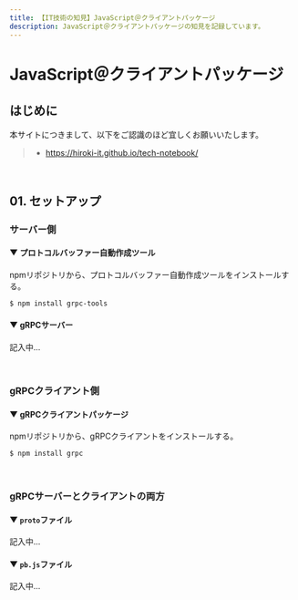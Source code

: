 ```yaml
---
title: 【IT技術の知見】JavaScript＠クライアントパッケージ
description: JavaScript＠クライアントパッケージの知見を記録しています。
---
```


# JavaScript＠クライアントパッケージ

## はじめに

本サイトにつきまして、以下をご認識のほど宜しくお願いいたします。

> - https://hiroki-it.github.io/tech-notebook/

<br>

## 01. セットアップ

### サーバー側

#### ▼ プロトコルバッファー自動作成ツール

npmリポジトリから、プロトコルバッファー自動作成ツールをインストールする。

```bash
$ npm install grpc-tools
```

#### ▼ gRPCサーバー

記入中...

<br>

### gRPCクライアント側

#### ▼ gRPCクライアントパッケージ

npmリポジトリから、gRPCクライアントをインストールする。

```bash
$ npm install grpc
```

<br>

### gRPCサーバーとクライアントの両方

#### ▼ `proto`ファイル

記入中...

#### ▼ `pb.js`ファイル

記入中...

<br>
